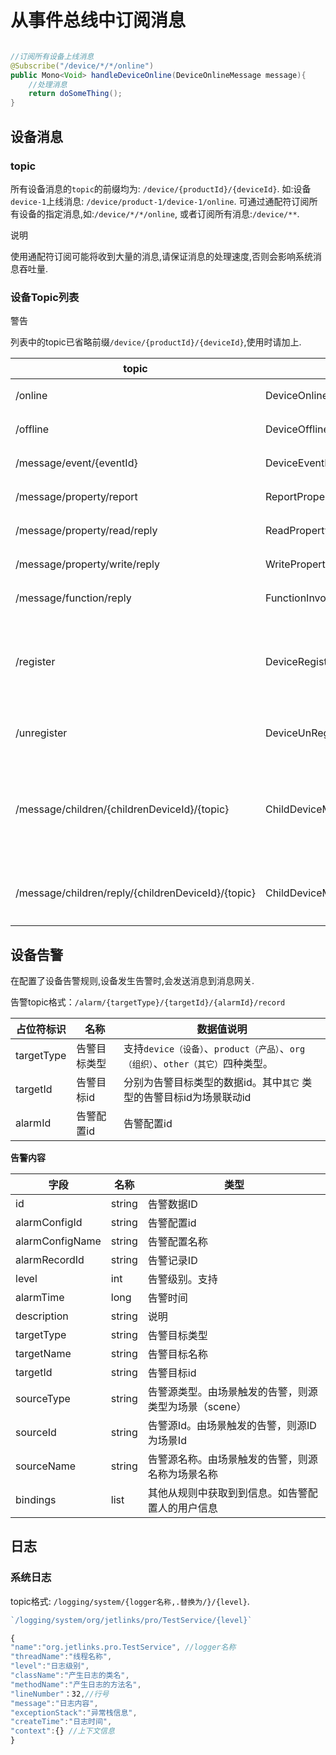 # 从事件总线中订阅消息

```java

//订阅所有设备上线消息
@Subscribe("/device/*/*/online")
public Mono<Void> handleDeviceOnline(DeviceOnlineMessage message){
    //处理消息
    return doSomeThing();
}

```

## 设备消息

### topic
所有设备消息的`topic`的前缀均为: `/device/{productId}/{deviceId}`.
如:设备`device-1`上线消息: `/device/product-1/device-1/online`.
可通过通配符订阅所有设备的指定消息,如:`/device/*/*/online`,
或者订阅所有消息:`/device/**`.

<div class='explanation primary'>
  <p class='explanation-title-warp'>
    <span class='iconfont icon-bangzhu explanation-icon'></span>
    <span class='explanation-title font-weight'>说明</span>
  </p>

使用通配符订阅可能将收到大量的消息,请保证消息的处理速度,否则会影响系统消息吞吐量.

</div>

### 设备Topic列表

<div class='explanation warning'>
  <p class='explanation-title-warp'>
    <span class='iconfont icon-jinggao explanation-icon'></span>
    <span class='explanation-title font-weight'>警告</span>
  </p>

列表中的topic已省略前缀`/device/{productId}/{deviceId}`,使用时请加上.

</div>

| topic                                              | 类型                       | 说明                                      |
| -------------------------------------------------- | -------------------------- | ----------------------------------------- |
| /online                                            | DeviceOnlineMessage        | 设备上线                                  |
| /offline                                           | DeviceOfflineMessage       | 设备离线                                  |
| /message/event/{eventId}                           | DeviceEventMessage         | 设备事件                                  |
| /message/property/report                           | ReportPropertyMessage      | 设备上报属性                              |
| /message/property/read/reply                       | ReadPropertyMessageReply   | 读取属性回复                              |
| /message/property/write/reply                      | WritePropertyMessageReply  | 修改属性回复                              |
| /message/function/reply                            | FunctionInvokeMessageReply | 调用功能回复                              |
| /register                                          | DeviceRegisterMessage      | 设备注册,通常与子设备消息配合使用         |
| /unregister                                        | DeviceUnRegisterMessage    | 设备注销,同上                             |
| /message/children/{childrenDeviceId}/{topic}       | ChildDeviceMessage         | 子设备消息,{topic}为子设备消息对应的topic |
| /message/children/reply/{childrenDeviceId}/{topic} | ChildDeviceMessage         | 子设备回复消息,同上                       |

## 设备告警

在配置了设备告警规则,设备发生告警时,会发送消息到消息网关.

告警topic格式：`/alarm/{targetType}/{targetId}/{alarmId}/record`

| 占位符标识     | 名称       | 数据值说明         |
| ---------------- | ---- | ------------ |
| targetType     | 告警目标类型        | 支持`device（设备）`、`product（产品）`、`org（组织）`、`other（其它）`四种类型。   |
| targetId     | 告警目标id       | 分别为告警目标类型的数据id。其中`其它` 类型的告警目标id为场景联动id |
| alarmId     | 告警配置id       | 告警配置id |


**告警内容**

| 字段     | 名称       | 类型         |
| ---------------- | ---- | ------------ |
| id     | string        |  告警数据ID  |
| alarmConfigId     | string       | 告警配置id|
| alarmConfigName     | string       | 告警配置名称 |
| alarmRecordId     | string       | 告警记录ID |
| level     | int       | 告警级别。支持 |
| alarmTime     | long       | 告警时间 |
| description     | string       | 说明 |
| targetType     | string       | 告警目标类型 |
| targetName     | string       | 告警目标名称 |
| targetId     | string       | 告警目标id |
| sourceType     | string       | 告警源类型。由场景触发的告警，则源类型为场景（scene） |
| sourceId     | string       | 告警源Id。由场景触发的告警，则源ID为场景Id |
| sourceName     | string       | 告警源名称。由场景触发的告警，则源名称为场景名称 |
| bindings     | list       | 其他从规则中获取到到信息。如告警配置人的用户信息 |


## 日志

### 系统日志

topic格式: `/logging/system/{logger名称,.替换为/}/{level}`.

```js
`/logging/system/org/jetlinks/pro/TestService/{level}`

{
"name":"org.jetlinks.pro.TestService", //logger名称
"threadName":"线程名称",
"level":"日志级别",
"className":"产生日志的类名",
"methodName":"产生日志的方法名",
"lineNumber"：32,//行号
"message":"日志内容",
"exceptionStack":"异常栈信息",
"createTime":"日志时间",
"context":{} //上下文信息
}

```